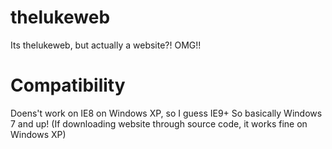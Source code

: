 # thelukeweb
Its thelukeweb, but actually a website?! OMG!!

# Compatibility
Doens't work on IE8 on Windows XP, so I guess IE9+
So basically Windows 7 and up!
(If downloading website through source code, it works fine on Windows XP)
